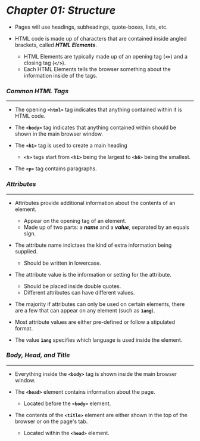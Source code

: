 # ***Chapter 01: Structure***


- Pages will use headings, subheadings, quote-boxes, lists, etc.

- HTML code is made up of characters that are contained inside angled brackets, called ***HTML Elements***.
  - HTML Elements are typically made up of an opening tag (***`<>`***) and a closing tag (***`</>`***).
  - Each HTML Elements tells the browser something about the information inside of the tags.


### ***Common HTML Tags***
*********************

- The opening **`<html>`** tag indicates that anything contained within it is HTML code.

- The **`<body>`** tag indicates that anything contained within should be shown in the main browser window.

- The **`<h1>`** tag is used to create a main heading
  - **`<h>`** tags start from **`<h1>`** being the largest to **`<h6>`** being the smallest.

- The **`<p>`** tag contains paragraphs.


### ***Attributes***
**********************

- Attributes provide additional information about the contents of an element.
  - Appear on the opening tag of an element.
  - Made up of two parts: a ***name*** and a ***value***, separated by an equals sign.

- The attribute name indictaes the kind of extra information being supplied. 
  - Should be written in lowercase.

- The attribute value is the information or setting for the attribute.
  - Should be placed inside double quotes.
  - Different attributes can have different values.

- The majority if attributes can only be used on certain elements, there are a few that can appear on any element (such as **`1ang`**).

- Most attribute values are either pre-defined or follow a stipulated format.

- The value **`1ang`** specifies which language is used inside the element.


### ***Body, Head, and Title***
********************

- Everything inside the **`<body>`** tag is shown inside the main browser window.

- The **`<head>`** element contains information about the page.
  - Located before the **`<body>`** element.

- The contents of the **`<title>`** element are either shown in the top of the browser or on the page's tab.
  - Located within the **`<head>`** element.
